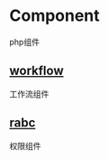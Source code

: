 # Component
php组件

## [workflow](https://reading.developerlearning.cn)
工作流组件

## [rabc](https://reading.developerlearning.cn)
权限组件
